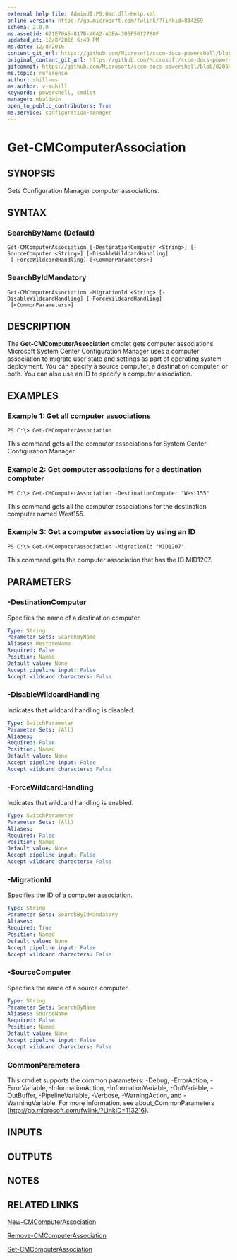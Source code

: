 ```yaml
---
external help file: AdminUI.PS.Osd.dll-Help.xml
online version: https://go.microsoft.com/fwlink/?linkid=834259
schema: 2.0.0
ms.assetid: 621E70A5-817B-46A2-ADEA-3D5F5012788F
updated_at: 12/8/2016 6:40 PM
ms.date: 12/8/2016
content_git_url: https://github.com/Microsoft/sccm-docs-powershell/blob/master/sccm-cmdlets/ConfigurationManager/vlatest/Get-CMComputerAssociation.md
original_content_git_url: https://github.com/Microsoft/sccm-docs-powershell/blob/master/sccm-cmdlets/ConfigurationManager/vlatest/Get-CMComputerAssociation.md
gitcommit: https://github.com/Microsoft/sccm-docs-powershell/blob/0205e569abecf1b4e1b2b342947b87a3691b29a5/sccm-cmdlets/ConfigurationManager/vlatest/Get-CMComputerAssociation.md
ms.topic: reference
author: shill-ms
ms.author: v-suhill
keywords: powershell, cmdlet
manager: mbaldwin
open_to_public_contributors: True
ms.service: configuration-manager
---
```


# Get-CMComputerAssociation

## SYNOPSIS
Gets Configuration Manager computer associations.

## SYNTAX

### SearchByName (Default)
```
Get-CMComputerAssociation [-DestinationComputer <String>] [-SourceComputer <String>] [-DisableWildcardHandling]
 [-ForceWildcardHandling] [<CommonParameters>]
```

### SearchByIdMandatory
```
Get-CMComputerAssociation -MigrationId <String> [-DisableWildcardHandling] [-ForceWildcardHandling]
 [<CommonParameters>]
```

## DESCRIPTION
The **Get-CMComputerAssociation** cmdlet gets computer associations.
Microsoft System Center Configuration Manager uses a computer association to migrate user state and settings as part of operating system deployment.
You can specify a source computer, a destination computer, or both.
You can also use an ID to specify a computer association.

## EXAMPLES

### Example 1: Get all computer associations
```
PS C:\> Get-CMComputerAssociation
```

This command gets all the computer associations for System Center Configuration Manager.

### Example 2: Get computer associations for a destination comptuter
```
PS C:\> Get-CMComputerAssociation -DestinationComputer "West155"
```

This command gets all the computer associations for the destination computer named West155.

### Example 3: Get a computer association by using an ID
```
PS C:\> Get-CMComputerAssociation -MigrationId "MID1207"
```

This command gets the computer association that has the ID MID1207.

## PARAMETERS

### -DestinationComputer
Specifies the name of a destination computer.

```yaml
Type: String
Parameter Sets: SearchByName
Aliases: RestoreName
Required: False
Position: Named
Default value: None
Accept pipeline input: False
Accept wildcard characters: False
```

### -DisableWildcardHandling
Indicates that wildcard handling is disabled.

```yaml
Type: SwitchParameter
Parameter Sets: (All)
Aliases: 
Required: False
Position: Named
Default value: None
Accept pipeline input: False
Accept wildcard characters: False
```

### -ForceWildcardHandling
Indicates that wildcard handling is enabled.

```yaml
Type: SwitchParameter
Parameter Sets: (All)
Aliases: 
Required: False
Position: Named
Default value: None
Accept pipeline input: False
Accept wildcard characters: False
```

### -MigrationId
Specifies the ID of a computer association.

```yaml
Type: String
Parameter Sets: SearchByIdMandatory
Aliases: 
Required: True
Position: Named
Default value: None
Accept pipeline input: False
Accept wildcard characters: False
```

### -SourceComputer
Specifies the name of a source computer.

```yaml
Type: String
Parameter Sets: SearchByName
Aliases: SourceName
Required: False
Position: Named
Default value: None
Accept pipeline input: False
Accept wildcard characters: False
```

### CommonParameters
This cmdlet supports the common parameters: -Debug, -ErrorAction, -ErrorVariable, -InformationAction, -InformationVariable, -OutVariable, -OutBuffer, -PipelineVariable, -Verbose, -WarningAction, and -WarningVariable. For more information, see about_CommonParameters (http://go.microsoft.com/fwlink/?LinkID=113216).

## INPUTS

## OUTPUTS

## NOTES

## RELATED LINKS

[New-CMComputerAssociation](xref:ConfigurationManager/vlatest/New-CMComputerAssociation.md)

[Remove-CMComputerAssociation](xref:ConfigurationManager/vlatest/Remove-CMComputerAssociation.md)

[Set-CMComputerAssociation](xref:ConfigurationManager/vlatest/Set-CMComputerAssociation.md)


